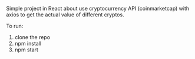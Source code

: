 Simple project in React about use cryptocurrency API (coinmarketcap) with axios to get the actual value of different cryptos. 

To run:

1. clone the repo
2. npm install
3. npm start



